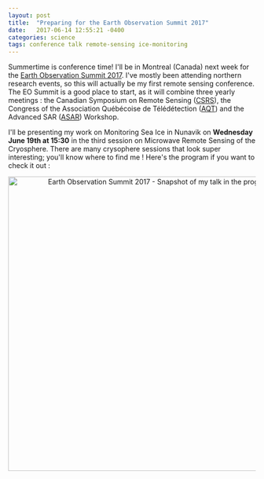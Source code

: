 ```yaml
---
layout: post
title:  "Preparing for the Earth Observation Summit 2017"
date:   2017-06-14 12:55:21 -0400
categories: science
tags: conference talk remote-sensing ice-monitoring
---
```

Summertime is conference time! I'll be in Montreal (Canada) next week for the [Earth Observation Summit 2017][EOSummit17-page]. I've mostly been attending northern research events, so this will actually be my first remote sensing conference. The EO Summit is a good place to start, as it will combine three yearly meetings : the Canadian Symposium on Remote Sensing ([CSRS][CSRS]), the Congress of the Association Québécoise de Télédétection ([AQT][AQT]) and the Advanced SAR ([ASAR][ASAR]) Workshop.

I'll be presenting my work on Monitoring Sea Ice in Nunavik on **Wednesday June 19th at 15:30** in the third session on Microwave Remote Sensing of the Cryosphere. There are many crysophere sessions that look super interesting; you'll know where to find me ! Here's the program if you want to check it out :

<center>
<a href="https://crss-sct.ca/wp-content/uploads/2017/06/SommetOT2017-EOSummit2017-Programme-final-Final-Program-Web.pdf">
<img border="0" alt="Earth Observation Summit 2017 - Snapshot of my talk in the program" title="Snaphshot of my talk in the program" src="{{site.url}}/img/EOSummit17-snap-my-talk-in-context.png" width="600">
</a>
</center>


[EOSummit17-page]:https://crss-sct.ca/earth-observation-EOSummit17-2017/
[CSRS]:https://crss-sct.ca
[AQT]:http://laqt.org
[ASAR]:http://www.asc-csa.gc.ca/eng/events/2017/EOSummit17.asp
[EOSummit17-program]:https://crss-sct.ca/wp-content/uploads/2017/06/SommetOT2017-EOSummit2017-Programme-final-Final-Program-Web.pdf
